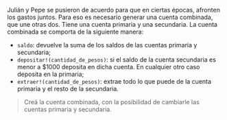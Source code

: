 Julián y Pepe se pusieron de acuerdo para que en ciertas épocas, afronten los gastos juntos. Para eso es necesario generar una cuenta combinada, que une otras dos. Tiene una cuenta primaria y una secundaria. La cuenta combinada se comporta de la siguiente manera:

* `saldo`: devuelve la suma de los saldos de las cuentas primaria y secundaria;
* `depositar!(cantidad_de_pesos)`: si el saldo de la cuenta secundaria es menor a $1000 deposita en dicha cuenta. En cualquier otro caso deposita en la primaria;
* `extraer!(cantidad_de_pesos)`: extrae todo lo que puede de la cuenta primaria y el resto de la secundaria.

> Creá la cuenta combinada, con la posibilidad de cambiarle las cuentas primaria y secundaria.